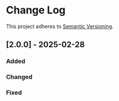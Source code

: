 # Change Log

This project adheres to [Semantic Versioning](https://semver.org/spec/v2.0.0.html).

## [2.0.0] - 2025-02-28

### Added

### Changed

### Fixed
